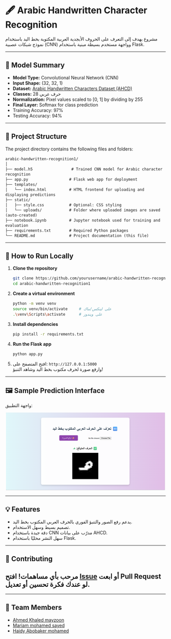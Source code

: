 
# 🖋️ Arabic Handwritten Character Recognition

مشروع يهدف إلى التعرف على الحروف الأبجدية العربية المكتوبة بخط اليد باستخدام نموذج شبكات عصبية (CNN) وواجهة مستخدم بسيطة مبنية باستخدام Flask.

---

## 🧠 Model Summary

- **Model Type:** Convolutional Neural Network (CNN)
- **Input Shape:** (32, 32, 1)
- **Dataset:** [Arabic Handwritten Characters Dataset (AHCD)](https://www.kaggle.com/datasets/mloey1/ahcd1)
- **Classes:** 28 حرف عربي
- **Normalization:** Pixel values scaled to [0, 1] by dividing by 255
- **Final Layer:** Softmax for class prediction
- Training Accuracy: 97%
- Testing Accuracy: 94%

---

## 📁 Project Structure
The project directory contains the following files and folders:

```
arabic-handwritten-recognition1/
│
├── model.h5                 # Trained CNN model for Arabic character recognition
├── app.py                  # Flask web app for deployment
├── templates/
│   └── index.html          # HTML frontend for uploading and displaying predictions
├── static/
│   ├── style.css           # Optional: CSS styling
│   └── uploads/            # Folder where uploaded images are saved (auto-created)
├── notebook.ipynb          # Jupyter notebook used for training and evaluation
├── requirements.txt        # Required Python packages
└── README.md               # Project documentation (this file)
```

---

## 🚀 How to Run Locally

1. **Clone the repository**
   ```bash
   git clone https://github.com/yourusername/arabic-handwritten-recognition1.git
   cd arabic-handwritten-recognition1
   ```

2. **Create a virtual environment**
   ```bash
   python -m venv venv
   source venv/bin/activate     # على لينكس/ماك
   .\venv\Scripts\activate      # على ويندوز
   ```

3. **Install dependencies**
   ```bash
   pip install -r requirements.txt
   ```

4. **Run the Flask app**
   ```bash
   python app.py
   ```

5. افتح المتصفح على: `http://127.0.0.1:5000`  
   وارفع صورة لحرف مكتوب بخط اليد وشاهد التنبؤ!

---
## 🖼️ Sample Prediction Interface

واجهة التطبيق:

<p align="center">
  <img src="static/sample.png" width="500" alt="واجهة التطبيق">
</p>



---

## 💡 Features

- يدعم رفع الصور والتنبؤ الفوري بالحرف العربي المكتوب بخط اليد.
- تصميم بسيط وسهل الاستخدام.
- دقة جيدة باستخدام CNN مدرّب على بيانات AHCD.
- سهل النشر محليًا باستخدام Flask.

---


## 🤝 Contributing

مرحب بأي مساهمات! افتح [Issue]( https://github.com/ahmedmazoon/arabic-handwritten-recognition1/issues) أو ابعت Pull Request لو عندك فكرة تحسين أو تعديل.
---
---

## 👥 Team Members

- [Ahmed Khaled mayzoon](https://github.com/ahmedmazoon)  
- [Mariam mohamed sayed](https://github.com/mariam-sayed8)  
- [Haidy Abobaker mohamed](https://github.com/HaidyAbobakr12)
